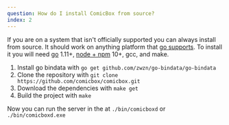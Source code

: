 ```yaml
---
question: How do I install ComicBox from source?
index: 2
---
```


If you are on a system that isn't officially supported you can always install from source.
It should work on anything platform that [go supports](https://github.com/golang/go/wiki/MinimumRequirements).
To install it you will need [go](https://golang.org/doc/install#install) 1.11+, [node + npm](https://nodejs.org/en/) 10+, gcc, and make.
1. Install go bindata with `go get github.com/zwzn/go-bindata/go-bindata`
1. Clone the repository with `git clone https://github.com/comicbox/comicbox.git`
1. Download the dependencies with `make get`
1. Build the project with `make`

Now you can run the server in the at `./bin/comicboxd` or `./bin/comicboxd.exe`